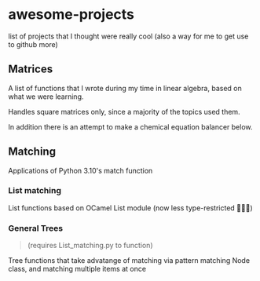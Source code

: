# awesome-projects
list of projects that I thought were really cool (also a way for me to get use to github more)

## Matrices

A list of functions that I wrote during my time in linear algebra, based on what we were learning.

Handles square matrices only, since a majority of the topics used them.

In addition there is an attempt to make a chemical equation balancer below.

## Matching

Applications of Python 3.10's match function

### List matching

List functions based on OCamel List module (now less type-restricted 🦀🦀🦀)

### General Trees
> (requires List_matching.py to function)

Tree functions that take advatange of matching via pattern matching Node class, and matching multiple items at once
